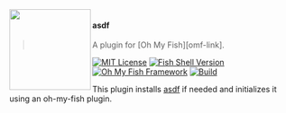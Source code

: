<img src="https://cdn.rawgit.com/oh-my-fish/oh-my-fish/e4f1c2e0219a17e2c748b824004c8d0b38055c16/docs/logo.svg" align="left" width="144px" height="144px"/>

#### asdf
> A plugin for [Oh My Fish][omf-link].

[![MIT License](https://img.shields.io/badge/license-MIT-007EC7.svg?style=flat-square)](https://opensource.org/licenses/MIT)
[![Fish Shell Version](https://camo.githubusercontent.com/dc7bbef9137858d498f4cdf6de91b15bfdd05447ddf803edc1e8ef035056ba19/68747470733a2f2f696d672e736869656c64732e696f2f62616467652f666973682d25453225383925413576322e322e302d3030374543372e7376673f7374796c653d666c61742d737175617265)](https://fishshell.com)
[![Oh My Fish Framework](https://img.shields.io/badge/Oh%20My%20Fish-Framework-007EC7.svg?style=flat-square)](https://www.github.com/oh-my-fish/oh-my-fish)
[![Build](https://github.com/sdellysse/omf-asdf/workflows/Test/badge.svg)](https://github.com/sdellysse/omf-asdf/actions?query=workflow%3ATest)



This plugin installs [asdf](https://github.com/asdf-vm/asdf) if needed and initializes it using an oh-my-fish plugin.
